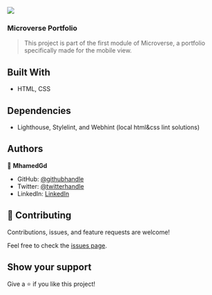 ![](https://img.shields.io/badge/Microverse-blueviolet)

### Microverse Portfolio

> This project is part of the first module of Microverse, a portfolio specifically made for the mobile view.


## Built With

- HTML, CSS

## Dependencies

- Lighthouse, Stylelint, and Webhint (local html&css lint solutions)


## Authors

👤 **MhamedGd**

- GitHub: [@githubhandle](https://github.com/mhamedGd)
- Twitter: [@twitterhandle](https://twitter.com/mhamedKGD)
- LinkedIn: [LinkedIn](https://www.linkedin.com/in/mohammed-k-b10450107/)

## 🤝 Contributing

Contributions, issues, and feature requests are welcome!

Feel free to check the [issues page](../../issues/).

## Show your support

Give a ⭐️ if you like this project!
